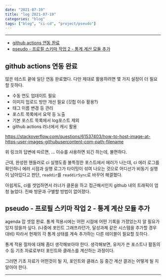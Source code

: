```yaml
---
date: "2021-07-19"
title: "log 2021-07-19"
categories: "blog"
tags: ["blog", "ci-cd", "project/pseudo"]
---
```


----------

- [github actions 연동 완료](#github-actions-연동-완료)
- [pseudo - 프로필 스키마 작업 2 - 통계 계산 모듈 추가](#pseudo---프로필-스키마-작업-2---통계-계산-모듈-추가)

## github actions 연동 완료

많은 테스트 끝에 일단 연동 완료했다. 다만 제대로 활용하려면 몇 가지 설정이 더 필요할 듯하다.

- 수동 연도 업데이트 필요
- 이미지 업로드 방안 개선 필요 (깃헙 이슈 활용?)
- 태그 이름 변경 등 관리
- 포스트 목록에서 요약 등 노출
- 기본 포스트 목록에서 log포스트 제외
- github actions 러너에서 캐시 활용

<https://stackoverflow.com/questions/61537403/how-to-host-image-at-https-user-images-githubusercontent-com-path-filename>

위 링크의 답변에 따르면, ... 이슈를 사용하면 되긴 하는데, 불편하다.

근데, 완성한 핸들러로 ci 실행도중 불특정한 포스트에서 에러가 나는데, ci 에러 로그를 확인하니 에러 시점과 실행 로그가 타이밍이 섞여 나오는 것으로 어디선가 비동기 실행이 남아있다고 판단, `readdir`를 `readdirSync`로 바꾸어 해결했다.

아쉽게도, ci를 셋업하면서 러너가 클론을 하고 접근해서인지 github 내의 트래픽이 엄청 늘었다. 진짜 방문과 구별할 방법이 없어졌다.

## pseudo - 프로필 스키마 작업 2 - 통계 계산 모듈 추가

agenda 잡 셋업 완료.
통계 적용시에는 어떤 시점에 어떤 기록을 가졌었는지 알 필요가 있지 않을까 싶다. (나중에 포인트 그래프라던가, 달성과제 같은 시스템을 추가할 경우 대비)
따라서 현재의 각 통계 상태를 계속 추가하는 다른 테이블이 필요할 듯하다.

통계 적용 절차에 대해 좀더 생각해보아야 한다.
생각해보면, 유저가 쓴 포스트나 활동의 수 등 기초 자료로부터 포인트와 클래스를 계산하는 과정이다.

그러면 기초 자료가 어떤것이 될 지, 포인트와 클래스 등 중간 계산 결과는 어떻게 될 지 알아야 한다.

----------
